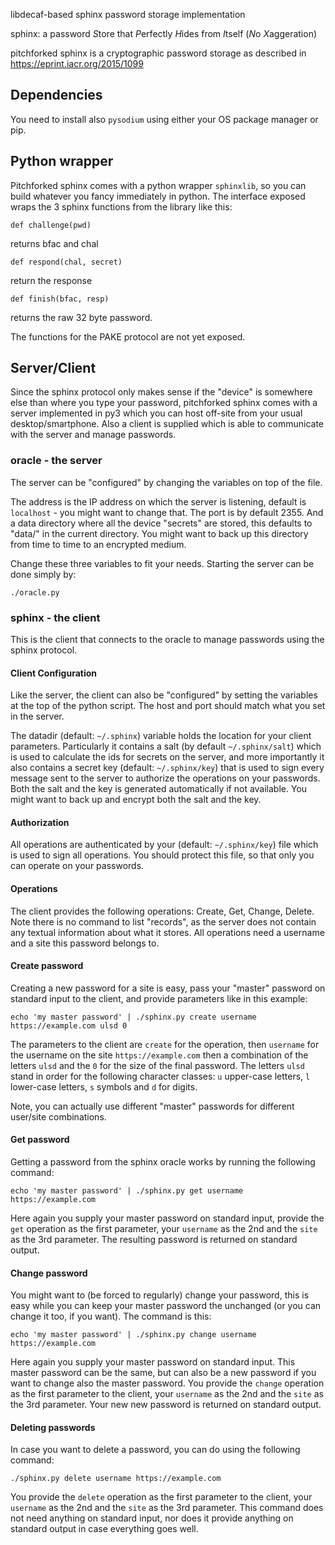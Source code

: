 libdecaf-based sphinx password storage implementation

sphinx: a password *S*tore that *P*erfectly *H*ides from *I*tself
(*N*o *X*aggeration)

pitchforked sphinx is a cryptographic password storage as described in
https://eprint.iacr.org/2015/1099

## Dependencies

You need to install also `pysodium` using either your OS package manager or pip.

## Python wrapper

Pitchforked sphinx comes with a python wrapper `sphinxlib`, so
you can build whatever you fancy immediately in python. The interface
exposed wraps the 3 sphinx functions from the library like this:

```
def challenge(pwd)
```

returns bfac and chal

```
def respond(chal, secret)
```
return the response


```
def finish(bfac, resp)
```

returns the raw 32 byte password.

The functions for the PAKE protocol are not yet exposed.

## Server/Client

Since the sphinx protocol only makes sense if the "device" is
somewhere else than where you type your password, pitchforked sphinx
comes with a server implemented in py3 which you can host off-site
from your usual desktop/smartphone. Also a client is supplied which is
able to communicate with the server and manage passwords.

### oracle - the server

The server can be "configured" by changing the variables on top of the file.

The address is the IP address on which the server is listening,
default is `localhost` - you might want to change that. The port is
by default 2355. And a data directory where all the device "secrets"
are stored, this defaults to "data/" in the current directory. You
might want to back up this directory from time to time to an encrypted
medium.

Change these three variables to fit your needs. Starting the server
can be done simply by:

```
./oracle.py
```

### sphinx - the client

This is the client that connects to the oracle to manage passwords
using the sphinx protocol.

#### Client Configuration

Like the server, the client can also be "configured" by setting the
variables at the top of the python script. The host and port should
match what you set in the server.

The datadir (default: `~/.sphinx`) variable holds the location for
your client parameters. Particularly it contains a salt (by default
`~/.sphinx/salt`) which is used to calculate the ids for secrets on
the server, and more importantly it also contains a secret key
(default: `~/.sphinx/key`) that is used to sign every message sent to
the server to authorize the operations on your passwords. Both the
salt and the key is generated automatically if not available. You
might want to back up and encrypt both the salt and the key.

#### Authorization

All operations are authenticated by your (default: `~/.sphinx/key`)
file which is used to sign all operations. You should protect this
file, so that only you can operate on your passwords.

#### Operations

The client provides the following operations: Create, Get, Change,
Delete. Note there is no command to list "records", as the server does
not contain any textual information about what it stores. All
operations need a username and a site this password belongs to.

#### Create password

Creating a new password for a site is easy, pass your "master"
password on standard input to the client, and provide parameters like
in this example:

```
echo 'my master password' | ./sphinx.py create username https://example.com ulsd 0
```

The parameters to the client are `create` for the operation, then
`username` for the username on the site `https://example.com` then a
combination of the letters `ulsd` and the `0` for the size of the
final password. The letters `ulsd` stand in order for the following
character classes: `u` upper-case letters, `l` lower-case letters, `s`
symbols and `d` for digits.

Note, you can actually use different "master" passwords for different
user/site combinations.

#### Get password

Getting a password from the sphinx oracle works by running the
following command:

```
echo 'my master password' | ./sphinx.py get username https://example.com
```

Here again you supply your master password on standard input, provide
the `get` operation as the first parameter, your `username` as the 2nd
and the `site` as the 3rd parameter. The resulting password is
returned on standard output.

#### Change password

You might want to (be forced to regularly) change your password, this
is easy while you can keep your master password the unchanged (or you
can change it too, if you want). The command is this:

```
echo 'my master password' | ./sphinx.py change username https://example.com
```

Here again you supply your master password on standard input. This
master password can be the same, but can also be a new password if you
want to change also the master password. You provide the `change`
operation as the first parameter to the client, your `username` as the
2nd and the `site` as the 3rd parameter. Your new new password is
returned on standard output.

#### Deleting passwords

In case you want to delete a password, you can do using the following
command:

```
./sphinx.py delete username https://example.com
```

You provide the `delete` operation as the first parameter to the
client, your `username` as the 2nd and the `site` as the 3rd
parameter. This command does not need anything on standard input, nor
does it provide anything on standard output in case everything goes
well.
